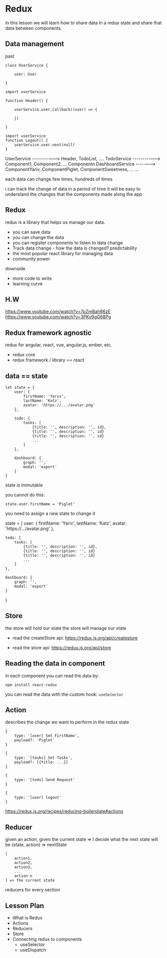 # Redux

In this lesson we will learn how to share data in a redux state
and share that data between components.

## Data management 

past

```
class UserService {
	
	user: User
	
}
```

```
import userService

function Header() {
	
	userService.user.callback((user) => {
		
	})
	
}
```

```
import userService
function Logout() {
	userService.user.next(null)
}
```


UserService  -----------> Header, TodoList, ....
TodoService  -----------> Component1, Component2, ... Componentn
DashboardService -------> ComponentYariv, ComponentPiglet, ComponentSweetness, ...
...

each data can change few times, hundreds of times

i can track the change of data in a period of time it will be easy to understand 
the changes that the components made along the app

## Redux

redux is a library that helps us manage our data.

- you can save data
- you can change the data
- you can register components to listen to data change
- Track data change - how the data is changed? predictability 
- the most popular react library for managing data
- community power

downside
- more code to write
- learning curve

## H.W

https://www.youtube.com/watch?v=7pZmBah66zE
https://www.youtube.com/watch?v=3PKv9gG68Pg


## Redux framework agnostic

redux for angular, react, vue, angular.js, ember, etc.

  - redux core
  - redux framework / library == react
  
## data == state

```
let state = {
	user: {
		firstName: 'Yariv',
		lastName: 'Katz',
		avatar: 'https://.../avatar.png'
	},
	
	todo: {
		tasks: [
			{title: '', description: '', id},
			{title: '', description: '', id}
			{title: '', description: '', id}
			...
		]
	},
	
	dashboard: {
		graph: '',
		modal: 'export'
	}
}
```

state is immutable

you cannot do this:

```
state.user.firstName = 'Piglet'
```

you need to assign a new state to change it

state = {
	user: {
		firstName: 'Yariv',
		lastName: 'Katz',
		avatar: 'https://.../avatar.png'
	},
	
	todo: {
		tasks: [
			{title: '', description: '', id},
			{title: '', description: '', id}
			{title: '', description: '', id}
			...
		]
	},
	
	dashboard: {
		graph: '',
		modal: 'export'
	}
}

## Store

the store will hold our state
the store will manage our state

- read the createStore api: https://redux.js.org/api/createstore

- read the store api: https://redux.js.org/api/store

## Reading the data in component

in each component you can read the data by:

```
npm install react-redux
```

you can read the data with the custom hook: `useSelector`

## Action

describes the change we want to perform in the redux state

```
{
	type: '[user] Set FirstName',
	payload?: 'Piglet'
}

{
	type: '[tasks] Set Tasks',
	payload?: [{title: ...}]
}

{
	type: '[todo] Send Request'
}

{
	type: '[user] logout'
}
```

https://redux.js.org/recipes/reducing-boilerplate#actions



## Reducer

given an action, given the current state => I decide what the next state will be
(state, action) => nextState

```
[
	action1,
	action2,
	action3,
	...
	action-n
] => the current state
```

reducers for every section



## Lesson Plan

- What is Redux
- Actions
- Reducers
- Store
- Connecting redux to components
  - useSelector
  - useDispatch 